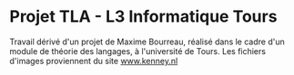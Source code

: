 # Projet TLA - L3 Informatique Tours

Travail dérivé d'un projet
de Maxime Bourreau, réalisé dans le cadre d'un module de théorie des langages, à l'université de Tours. Les fichiers
d'images proviennent du site www.kenney.nl